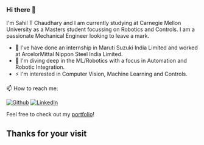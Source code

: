 ### Hi there 👋

<p> I'm Sahil T Chaudhary and I am currently studying at Carnegie Mellon University as a Masters student focussing on Robotics and Controls. I am a passionate Mechanical Engineer looking to leave a mark. </p>

<ul>
  <li> 🔭 I've have done an internship in Maruti Suzuki India Limited and worked at ArcelorMittal Nippon Steel India Limited.</li> 
  <li> 🌱 I'm diving deep in the ML/Robotics with a focus in Automation and Robotic Integration. </li>
  <li> ⚡ I'm interested in Computer Vision, Machine Learning and Controls. </li>
</ul>

<p>  📫 How to reach me:  </p>
<p><a href="https://github.com/SahilTChaudhary" target="_blank"><img alt="Github" src="https://img.shields.io/badge/GitHub-%2312100E.svg?&style=for-the-badge&logo=Github&logoColor=white" /></a>  <a href="https://www.linkedin.com/in/sahil-t-chaudhary-97315217b/" target="_blank"><img alt="LinkedIn"src="https://img.shields.io/badge/linkedin-%230077B5.svg?&style=for-the-badge&logo=linkedin&logoColor=white"/></a>
  
Feel free to check out my [portfolio](https://sahiltchaudhary.github.io/)!
## Thanks for your visit 
<!--
**SahilTChaudhary/SahilTChaudhary** is a ✨ _special_ ✨ repository because its `README.md` (this file) appears on your GitHub profile.

Here are some ideas to get you started:

- 🔭 I’m currently working on ...
- 🌱 I’m currently learning ...
- 👯 I’m looking to collaborate on ...
- 🤔 I’m looking for help with ...
- 💬 Ask me about ...
- 📫 How to reach me: ...
- 😄 Pronouns: ...
- ⚡ Fun fact: ...
-->
